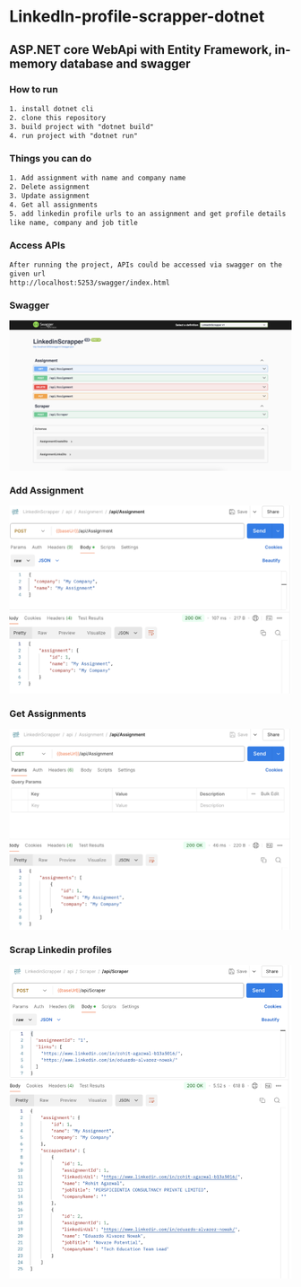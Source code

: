 # LinkedIn-profile-scrapper-dotnet

## ASP.NET core WebApi with Entity Framework, in-memory database and swagger

### How to run

    1. install dotnet cli
    2. clone this repository
    3. build project with "dotnet build"
    4. run project with "dotnet run"

### Things you can do

    1. Add assignment with name and company name
    2. Delete assignment
    3. Update assignment
    4. Get all assignments
    5. add linkedin profile urls to an assignment and get profile details like name, company and job title

### Access APIs

    After running the project, APIs could be accessed via swagger on the given url
    http://localhost:5253/swagger/index.html

### Swagger

![Alt text](./sample-images/swagger.png)

### Add Assignment

![Alt text](./sample-images/add-assignment.png)

### Get Assignments

![Alt text](./sample-images/get-assignments.png)

### Scrap Linkedin profiles

![Alt text](./sample-images/scrapper.png)
